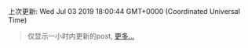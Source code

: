 
  
 上次更新: Wed Jul 03 2019 18:00:44 GMT+0000 (Coordinated Universal Time) 

 > 仅显示一小时内更新的post, [更多...](screenshots/)
  
